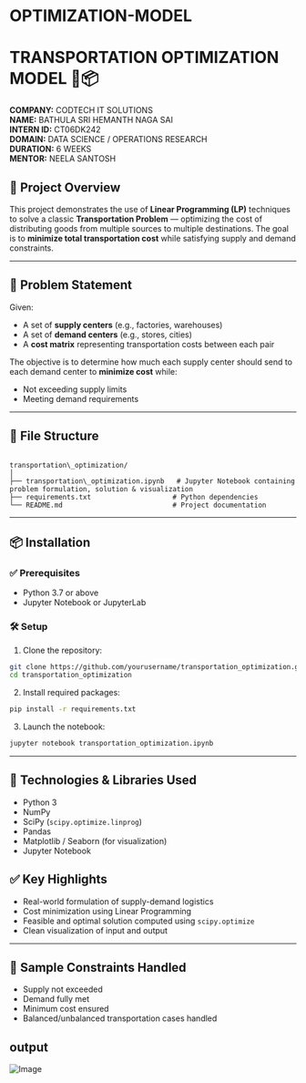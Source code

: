 # OPTIMIZATION-MODEL


# TRANSPORTATION OPTIMIZATION MODEL 🚚📦

**COMPANY:** CODTECH IT SOLUTIONS  
**NAME:** BATHULA SRI HEMANTH NAGA SAI  
**INTERN ID:** CT06DK242  
**DOMAIN:** DATA SCIENCE / OPERATIONS RESEARCH  
**DURATION:** 6 WEEKS  
**MENTOR:** NEELA SANTOSH  


## 📘 Project Overview

This project demonstrates the use of **Linear Programming (LP)** techniques to solve a classic **Transportation Problem** — optimizing the cost of distributing goods from multiple sources to multiple destinations. The goal is to **minimize total transportation cost** while satisfying supply and demand constraints.

---

## 🧮 Problem Statement

Given:
- A set of **supply centers** (e.g., factories, warehouses)
- A set of **demand centers** (e.g., stores, cities)
- A **cost matrix** representing transportation costs between each pair

The objective is to determine how much each supply center should send to each demand center to **minimize cost** while:
- Not exceeding supply limits
- Meeting demand requirements

---

## 📁 File Structure

```

transportation\_optimization/
│
├── transportation\_optimization.ipynb   # Jupyter Notebook containing problem formulation, solution & visualization
├── requirements.txt                    # Python dependencies
└── README.md                           # Project documentation

````

---

## 📦 Installation

### ✅ Prerequisites

- Python 3.7 or above
- Jupyter Notebook or JupyterLab

### 🛠️ Setup

1. Clone the repository:

```bash
git clone https://github.com/yourusername/transportation_optimization.git
cd transportation_optimization
````

2. Install required packages:

```bash
pip install -r requirements.txt
```

3. Launch the notebook:

```bash
jupyter notebook transportation_optimization.ipynb
```

---

## 🧠 Technologies & Libraries Used

* Python 3
* NumPy
* SciPy (`scipy.optimize.linprog`)
* Pandas
* Matplotlib / Seaborn (for visualization)
* Jupyter Notebook



## ✅ Key Highlights

* Real-world formulation of supply-demand logistics
* Cost minimization using Linear Programming
* Feasible and optimal solution computed using `scipy.optimize`
* Clean visualization of input and output

---

## 🧾 Sample Constraints Handled

* Supply not exceeded
* Demand fully met
* Minimum cost ensured
* Balanced/unbalanced transportation cases handled

## output

![Image](https://github.com/user-attachments/assets/b7f2533a-e998-4c5c-bf2c-b15c48138a71)

